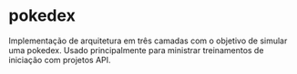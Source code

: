 # pokedex
Implementação de arquitetura em três camadas com o objetivo de simular uma pokedex. Usado principalmente para ministrar treinamentos de iniciação com projetos API.
